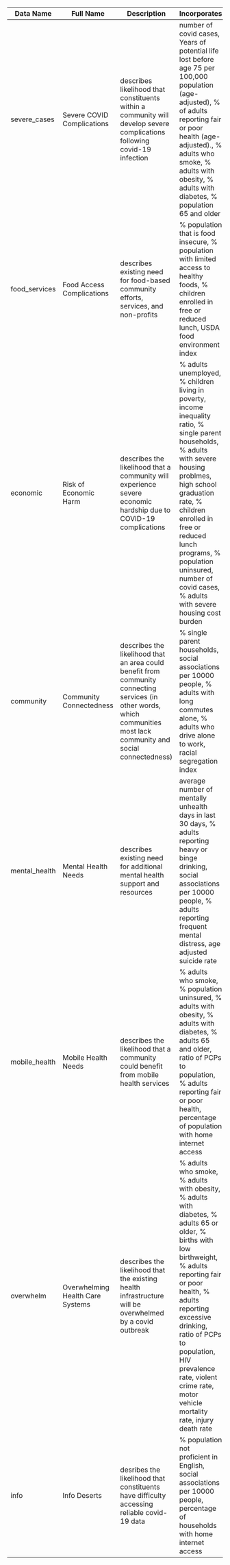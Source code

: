 | Data Name      | Full Name                        | Description                                                                                                                                                             | Incorporates                                                                                                                                                                                                                                                                                                                 |
| -------------- | -------------------------------- | ----------------------------------------------------------------------------------------------------------------------------------------------------------------------- | ---------------------------------------------------------------------------------------------------------------------------------------------------------------------------------------------------------------------------------------------------------------------------------------------------------------------------- |
| severe\_cases  | Severe COVID Complications       | describes likelihood that constituents within a community will develop severe complications following covid-19 infection                                                   |  number of covid cases, Years of potential life lost before age 75 per 100,000 population (age-adjusted),  % of adults reporting fair or poor health (age-adjusted)., % adults who smoke, %  adults with obesity, % adults with diabetes, % population 65 and older                                                          |
| food\_services | Food Access Complications        | describes existing need for food-based community efforts, services, and non-profits                                                                                     | % population that is food insecure, % population with limited access to healthy foods, % children enrolled in free or reduced lunch, USDA food environment index                                                                                                                                                             |
| economic       | Risk of Economic Harm            | describes the likelihood that a community will experience severe economic hardship due to COVID-19 complications                                                            | % adults unemployed, % children living in poverty, income inequality ratio, % single parent households, % adults with severe housing problmes, high school graduation rate, % children enrolled in free or reduced lunch programs, % population uninsured, number of covid cases, % adults with severe housing cost burden   |
| community      | Community Connectedness          | describes the likelihood that an area could benefit from community connecting services (in other words, which communities most lack community and social connectedness) | % single parent households, social associations per 10000 people, % adults with long commutes alone, % adults who drive alone to work, racial segregation index                                                                                                                                                              |
| mental\_health | Mental Health Needs              | describes existing need for additional mental health support and resources                                                                                              | average number of mentally unhealth days in last 30 days, % adults reporting heavy or binge drinking, social associations per 10000 people, % adults reporting frequent mental distress, age adjusted suicide rate                                                                                                           |
| mobile\_health | Mobile Health Needs              | describes the likelihood that a community could benefit from mobile health services                                                                                     | % adults who smoke, % population uninsured, % adults with obesity, % adults with diabetes, % adults 65 and older, ratio of PCPs to population, % adults reporting fair or poor health, percentage of population with home internet access                                                                                    |
| overwhelm      | Overwhelming Health Care Systems | describes the likelihood that the existing health infrastructure will be overwhelmed by a covid outbreak                                                                | % adults who smoke, % adults with obesity, % adults with diabetes, % adults 65 or older, % births with low birthweight, % adults reporting fair or poor health, % adults reporting excessive drinking, ratio of PCPs to population, HIV prevalence rate, violent crime rate, motor vehicle mortality rate, injury death rate |
| info           | Info Deserts                     | desribes the likelihood that constituents have difficulty accessing reliable covid-19 data                                                                              | % population not proficient in English, social associations per 10000 people, percentage of households with home internet access                                                                                                                                                                                             |